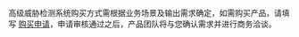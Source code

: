 高级威胁检测系统购买方式需根据业务场景及输出需求确定，如需购买产品，请填写 [购买申请](https://cloud.tencent.com/apply/p/xoflxsomsx)，申请审核通过之后，产品团队将与您确认需求并进行商务洽谈。
